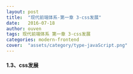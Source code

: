 ```yaml
---
layout: post
title:  "现代前端体系-第一章 3-css发展"
date:   2016-07-18
author: ouven
tags: 现代前端体系 第一章 3-css发展
categories: modern-frontend
cover:  "assets/category/type-javaScript.png"
---
```


#### 1.3、css发展






